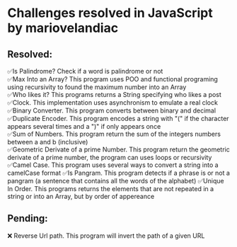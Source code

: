 # Challenges resolved in JavaScript by mariovelandiac

## Resolved:
✅Is Palindrome? Check if a word is palindrome or not\
✅Max Into an Array? This program uses POO and functional programing using recursivity to found the maximum number into an Array\
✅Who likes it? This programs returns a String specifying who likes a post\
✅Clock. This implementation uses asynchronism to emulate a real clock\
✅Binary Converter. This program converts between binary and decimal\
✅Duplicate Encoder. This program encodes a string with "(" if the character appears several times and a ")" if only appears once\
✅Sum of Numbers. This program return the sum of the integers numbers between a and b (inclusive)\
✅Geometric Derivate of a prime Number. This program return the geometric derivate of a prime number, the program can uses loops or recursivity\
✅Camel Case. This program uses several ways to convert a string into a camelCase format
✅Is Pangram. This program detects if a phrase is or not a pangram (a sentence that contains all the words of the alphabet)
✅Unique In Order. This programs returns the elements that are not repeated in a string or into an Array, but by order of appereance


## Pending:
❌ Reverse Url path. This program will invert the path of a given URL
